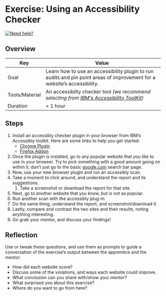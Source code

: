 # Exercise: Using an Accessibility Checker

<a href="https://discord.gg/bDVYvG3Czd">![Need help?](https://img.shields.io/badge/Need%20help%3F%20-blue.svg?style=flat-square&logo=discord&logoWidth=15&labelColor=000&color=4d51cc)</a>


## Overview

| Key | Value |
| --- | --- |
| Goal | Learn how to use an accessibility plugin to run audits and pin point areas of improvement for a website’s accessibility. |
| Tools/Material | An accessibilty checker tool *(we recommend selecting from [IBM's Accessibility ToolKit](https://www.ibm.com/able/toolkit/tools/))* |
| Duration | < 1 hour |

## Steps

1. Install an accessibly checker plugin in your browser from IBM’s Accessibly toolkit. Here are some links to help you get started:
    - [Chrome Plugin](https://chrome.google.com/webstore/detail/ibm-equal-access-accessib/lkcagbfjnkomcinoddgooolagloogehp)
    - [Firefox Addon](https://addons.mozilla.org/en-US/firefox/addon/accessibility-checker/)
2. Once the plugin is installed, go to any popular website that you like to use in your browser. Try to pick something with a good amount going on within it, don’t just go to the basic [google.com](http://google.com) search bar page. 
3. Now, use your new browser plugin and run an accessibly scan. 
4. Take a moment to click around, and understand the report and its suggestions. 
    1. Take a screenshot or download the report for that site. 
5. Next, go to another website that you know, but is not as popular. 
6. Run another scan with the accessibly plug-in. 
7. Do the same thing, understand the report, and screenshot/download it. 
8. Lastly, compare and contrast the two sites and their results, noting anything interesting. 
9. Go grab your mentor, and discuss your findings!  

## Reflection

Use or tweak these questions, and use them as prompts to guide a conversation of the exercise’s output between the apprentice and the mentor:

- How did each website score? 
- Discuss some of the violations, and ways each website could improve. 
- What conclusion can you share with/show your mentor?
- What surprised you about this exercise?
- Where do you want to go from here?
